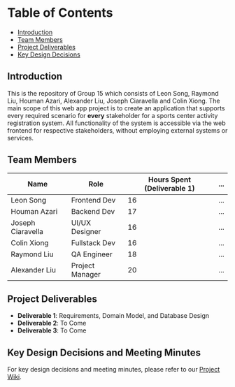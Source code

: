 # Table of Contents

- [Introduction](#introduction)
- [Team Members](#team-members)
- [Project Deliverables](#project-deliverables)
- [Key Design Decisions](#key-design-decisions)

## Introduction <a name="introduction"></a>
This is the repository of Group 15 which consists of Leon Song, Raymond Liu, Houman Azari, Alexander Liu, Joseph Ciaravella and Colin Xiong. The main scope of this web app project is to create an application that supports every required scenario for **every** stakeholder for a sports center activity registration system. All functionality of the system is  accessible via the web frontend for respective stakeholders, without employing external systems or services.

## Team Members <a name="team-members"></a>

| Name              | Role            | Hours Spent (Deliverable 1)| ... |
|-------------------|-----------------|----------------------------|-----|
| Leon Song         | Frontend Dev    | 16                         | ... |
| Houman Azari      | Backend Dev     | 17                         | ... |
| Joseph Ciaravella | UI/UX Designer  | 16                         | ... |
| Colin Xiong       | Fullstack Dev   | 16                         | ... |
| Raymond Liu       | QA Engineer     | 18                         | ... |
| Alexander Liu     | Project Manager | 20                         | ... |

## Project Deliverables <a name="project-deliverables"></a>

- **Deliverable 1**: Requirements, Domain Model, and Database Design
- **Deliverable 2**: To Come
- **Deliverable 3**: To Come

## Key Design Decisions and Meeting Minutes <a name="key-design-decisions"></a>

For key design decisions and meeting minutes, please refer to our [Project Wiki](../../wiki).
